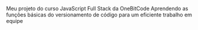 Meu projeto do curso JavaScript Full Stack da OneBitCode
Aprendendo as funções básicas do versionamento de código para um eficiente trabalho em equipe